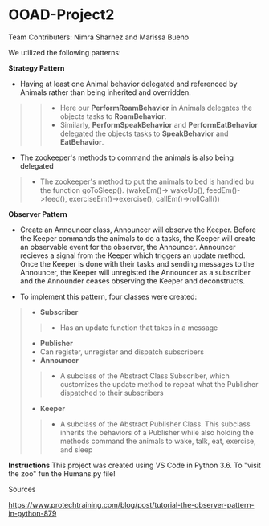 # OOAD-Project2
Team Contributers: Nimra Sharnez and Marissa Bueno 

We utilized the following patterns:

**Strategy Pattern**
* Having at least one Animal behavior delegated and referenced by Animals rather than being inherited and overridden.
>>* Here our **PerformRoamBehavior** in Animals delegates the objects tasks to  **RoamBehavior**. 
>>* Similarly, **PerformSpeakBehavior** and **PerformEatBehavior** delegated the objects tasks to **SpeakBehavior** and **EatBehavior**.
* The zookeeper's methods to command the animals is also being delegated
>* The zookeeper's method to put the animals to bed is handled bu the function goToSleep(). (wakeEm()-> wakeUp(), feedEm()->feed(), exerciseEm()->exercise(), callEm()->rollCall())

**Observer Pattern**
*  Create an Announcer class, Announcer will observe the Keeper. Before the Keeper commands the animals to do a tasks, the Keeper will create an observable event for the observer, the Announcer. Announcer recieves a signal from the Keeper which triggers an update method.
Once the Keeper is done with their tasks and sending messages to the Announcer, the Keeper will unregisted the Announcer as a subscriber and the Announder ceases observing the Keeper and deconstructs.

* To implement this pattern, four classes were created:
>* **Subscriber**
>>* Has an update function that takes in a message
>* **Publisher**
>* Can register, unregister and dispatch subscribers
>* **Announcer** 
>>* A subclass of the Abstract Class Subscriber, which customizes the update method to repeat what the Publisher dispatched to their subscribers
>* **Keeper** 
>>* A subclass of the Abstract Publisher Class. This subclass inherits the behaviors of a Publisher while also holding the methods command the animals to wake, talk, eat, exercise, and sleep

**Instructions**
This project was created using VS Code in Python 3.6. To "visit the zoo" fun the Humans.py file! 


Sources

https://www.protechtraining.com/blog/post/tutorial-the-observer-pattern-in-python-879

